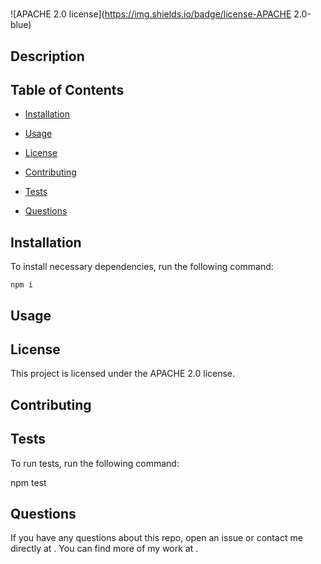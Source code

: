 # 

  ![APACHE 2.0 license](https://img.shields.io/badge/license-APACHE 2.0-blue)

  ## Description

  

  ## Table of Contents

  *  [Installation](#Installation)

  *  [Usage](#Usage)
  
  *  [License](#License)

  *  [Contributing](#Contributing)

  *  [Tests](#Tests)

  *  [Questions](#Questions)
  

  ## Installation

  To install necessary dependencies, run the following command:

 
    npm i


  ## Usage

  

  ## License
  
  This project is licensed under the APACHE 2.0 license.

  ## Contributing

  

  ## Tests

  To run tests, run the following command:

  npm test

  ## Questions

  If you have any questions about this repo, open an issue or contact me directly at [](mailto:). You can find more of my work at [](https://github.com/).
  